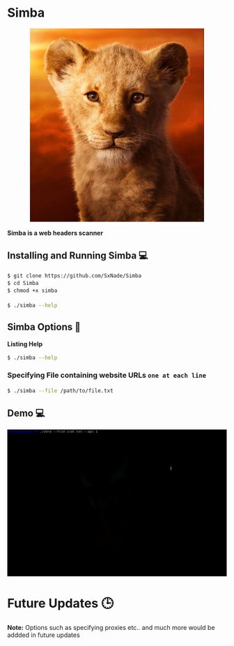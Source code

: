 # Simba

<p align="center" >
  <img src="https://github.com/SxNade/Simba/blob/main/simba.png" width="400"/>
</p>

**Simba is a web headers scanner**

## Installing and Running Simba 💻

```bash
$ git clone https://github.com/SxNade/Simba
$ cd Simba
$ chmod +x simba

$ ./simba --help
```

## Simba Options 🐯

**Listing Help**
```bash
$ ./simba --help
```

### Specifying File containing website URLs `one at each line`
```bash
$ ./simba --file /path/to/file.txt
```

## Demo 💻

![](https://github.com/SxNade/Zora/blob/main/data/zora.gif)

# Future Updates 🕒

**Note:** Options such as specifying proxies etc.. and much more would be addded in future updates
